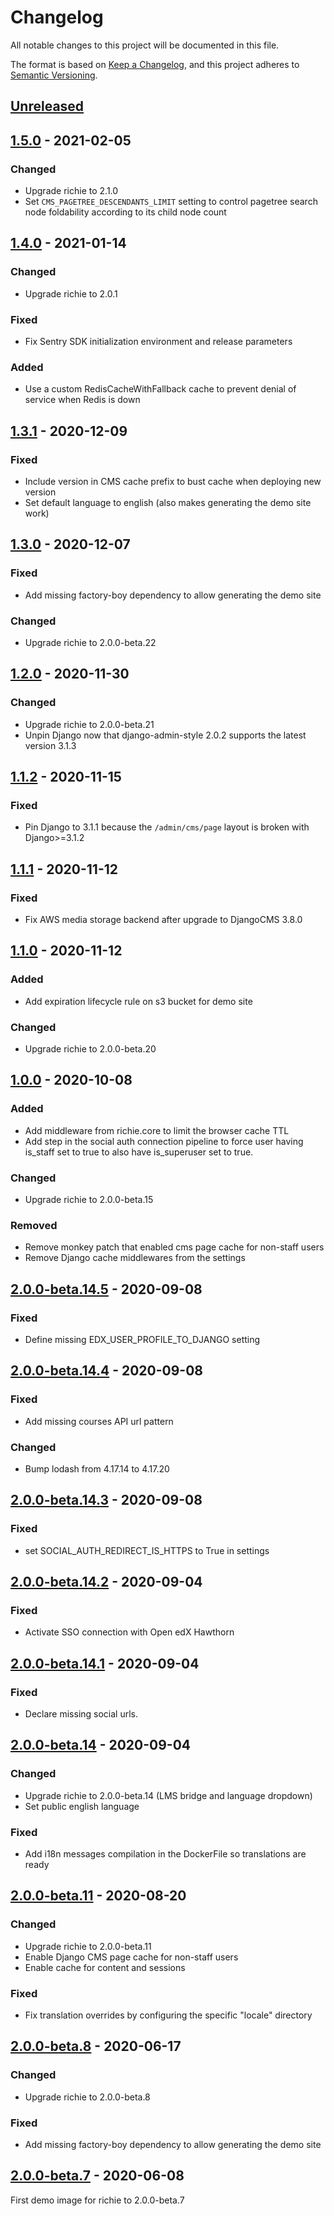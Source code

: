 # Changelog

All notable changes to this project will be documented in this file.

The format is based on [Keep a Changelog](https://keepachangelog.com/en/1.0.0/),
and this project adheres to [Semantic
Versioning](https://semver.org/spec/v2.0.0.html).

## [Unreleased]

## [1.5.0] - 2021-02-05

### Changed

- Upgrade richie to 2.1.0
- Set `CMS_PAGETREE_DESCENDANTS_LIMIT` setting to control pagetree search node
  foldability according to its child node count

## [1.4.0] - 2021-01-14

### Changed

- Upgrade richie to 2.0.1

### Fixed

- Fix Sentry SDK initialization environment and release parameters

### Added

- Use a custom RedisCacheWithFallback cache to prevent denial of service
  when Redis is down

## [1.3.1] - 2020-12-09

### Fixed

- Include version in CMS cache prefix to bust cache when deploying new version
- Set default language to english (also makes generating the demo site work)

## [1.3.0] - 2020-12-07

### Fixed

- Add missing factory-boy dependency to allow generating the demo site

### Changed

- Upgrade richie to 2.0.0-beta.22

## [1.2.0] - 2020-11-30

### Changed

- Upgrade richie to 2.0.0-beta.21
- Unpin Django now that django-admin-style 2.0.2 supports
  the latest version 3.1.3

## [1.1.2] - 2020-11-15

### Fixed

- Pin Django to 3.1.1 because the `/admin/cms/page` layout is broken with
  Django>=3.1.2

## [1.1.1] - 2020-11-12

### Fixed

- Fix AWS media storage backend after upgrade to DjangoCMS 3.8.0

## [1.1.0] - 2020-11-12

### Added

- Add expiration lifecycle rule on s3 bucket for demo site

### Changed

- Upgrade richie to 2.0.0-beta.20

## [1.0.0] - 2020-10-08

### Added

- Add middleware from richie.core to limit the browser cache TTL
- Add step in the social auth connection pipeline to force user
  having is_staff set to true to also have is_superuser set to true.

### Changed

- Upgrade richie to 2.0.0-beta.15

### Removed

- Remove monkey patch that enabled cms page cache for non-staff users
- Remove Django cache middlewares from the settings

## [2.0.0-beta.14.5] - 2020-09-08

### Fixed

- Define missing EDX_USER_PROFILE_TO_DJANGO setting

## [2.0.0-beta.14.4] - 2020-09-08

### Fixed

- Add missing courses API url pattern

### Changed

- Bump lodash from 4.17.14 to 4.17.20

## [2.0.0-beta.14.3] - 2020-09-08

### Fixed

- set SOCIAL_AUTH_REDIRECT_IS_HTTPS to True in settings

## [2.0.0-beta.14.2] - 2020-09-04

### Fixed 

- Activate SSO connection with Open edX Hawthorn

## [2.0.0-beta.14.1] - 2020-09-04

### Fixed

- Declare missing social urls.

## [2.0.0-beta.14] - 2020-09-04

### Changed

- Upgrade richie to 2.0.0-beta.14 (LMS bridge and language dropdown)
- Set public english language

### Fixed

- Add i18n messages compilation in the DockerFile so translations are ready

## [2.0.0-beta.11] - 2020-08-20

### Changed

- Upgrade richie to 2.0.0-beta.11
- Enable Django CMS page cache for non-staff users
- Enable cache for content and sessions

### Fixed

- Fix translation overrides by configuring the specific "locale" directory

## [2.0.0-beta.8] - 2020-06-17

### Changed

- Upgrade richie to 2.0.0-beta.8

### Fixed

- Add missing factory-boy dependency to allow generating the demo site

## [2.0.0-beta.7] - 2020-06-08

First demo image for richie to 2.0.0-beta.7

[unreleased]: https://github.com/openfun/richie-site-factory/compare/demo-1.5.0...HEAD
[1.5.0]: https://github.com/openfun/richie-site-factory/compare/demo-1.4.0...demo-1.5.0
[1.4.0]: https://github.com/openfun/richie-site-factory/compare/demo-1.3.1...demo-1.4.0
[1.3.1]: https://github.com/openfun/richie-site-factory/compare/demo-1.3.0...demo-1.3.1
[1.3.0]: https://github.com/openfun/richie-site-factory/compare/demo-1.2.0...demo-1.3.0
[1.2.0]: https://github.com/openfun/richie-site-factory/compare/demo-1.1.2...demo-1.2.0
[1.1.2]: https://github.com/openfun/richie-site-factory/compare/demo-1.1.1...demo-1.1.2
[1.1.1]: https://github.com/openfun/richie-site-factory/compare/demo-1.1.0...demo-1.1.1
[1.1.0]: https://github.com/openfun/richie-site-factory/compare/demo-1.0.0...demo-1.1.0
[1.0.0]: https://github.com/openfun/richie-site-factory/compare/demo-2.0.0-beta.14.5...demo-1.0.0
[2.0.0-beta.14.5]: https://github.com/openfun/richie-site-factory/compare/demo-2.0.0-beta.14.4...demo-2.0.0-beta.14.5
[2.0.0-beta.14.4]: https://github.com/openfun/richie-site-factory/compare/demo-2.0.0-beta.14.3...demo-2.0.0-beta.14.4
[2.0.0-beta.14.3]: https://github.com/openfun/richie-site-factory/compare/demo-2.0.0-beta.14.2...demo-2.0.0-beta.14.3
[2.0.0-beta.14.2]: https://github.com/openfun/richie-site-factory/compare/demo-2.0.0-beta.14.1...demo-2.0.0-beta.14.2
[2.0.0-beta.14.1]: https://github.com/openfun/richie-site-factory/compare/demo-2.0.0-beta.14...demo-2.0.0-beta.14.1
[2.0.0-beta.14]: https://github.com/openfun/richie-site-factory/compare/demo-2.0.0-beta.11...demo-2.0.0-beta.14
[2.0.0-beta.11]: https://github.com/openfun/richie-site-factory/compare/demo-2.0.0-beta.8...demo-2.0.0-beta.11
[2.0.0-beta.8]: https://github.com/openfun/richie-site-factory/compare/demo-2.0.0-beta.7...demo-2.0.0-beta.8
[2.0.0-beta.7]: https://github.com/openfun/richie-site-factory/releases/tag/demo-2.0.0-beta.7
